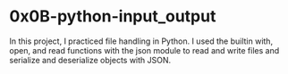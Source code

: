 #  0x0B-python-input_output
In this project, I practiced file handling in Python. I used the builtin with, open, and read functions with the json module to read and write files and serialize and deserialize objects with JSON.
